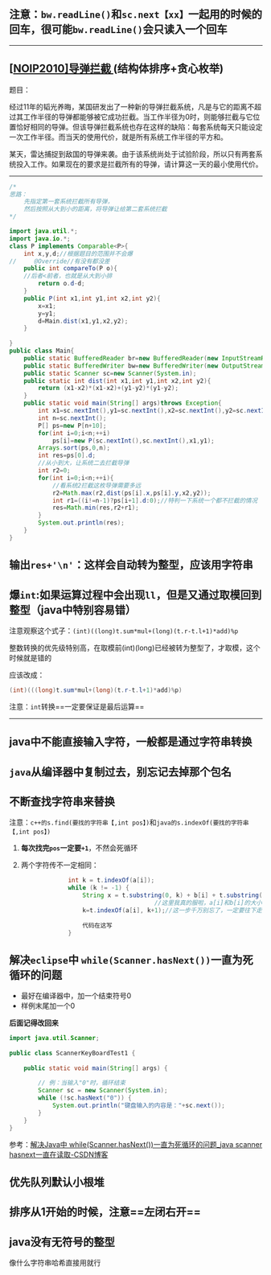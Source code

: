 ## 注意：`bw.readLine()`和`sc.next【xx】`一起用的时候的回车，很可能`bw.readLine()`会只读入一个回车

---------



## [[NOIP2010\]导弹拦截 ](https://ac.nowcoder.com/acm/problem/16601)(结构体排序+贪心枚举)

题目：

经过11年的韬光养晦，某国研发出了一种新的导弹拦截系统，凡是与它的距离不超过其工作半径的导弹都能够被它成功拦截。当工作半径为0时，则能够拦截与它位置恰好相同的导弹。但该导弹拦截系统也存在这样的缺陷：每套系统每天只能设定一次工作半径。而当天的使用代价，就是所有系统工作半径的平方和。

某天，雷达捕捉到敌国的导弹来袭。由于该系统尚处于试验阶段，所以只有两套系统投入工作。如果现在的要求是拦截所有的导弹，请计算这一天的最小使用代价。

-------

```java
/*
思路：
    先指定第一套系统拦截所有导弹，
    然后按照从大到小的距离，将导弹让给第二套系统拦截
*/

import java.util.*;
import java.io.*;
class P implements Comparable<P>{
    int x,y,d;//根据题目的范围并不会爆
//     @Override//有没有都没差
    public int compareTo(P o){
    //后者<前者，也就是从大到小排
        return o.d-d;
    }
    public P(int x1,int y1,int x2,int y2){
        x=x1;
        y=y1;
        d=Main.dist(x1,y1,x2,y2);
    }
    
}
public class Main{
    public static BufferedReader br=new BufferedReader(new InputStreamReader(System.in));
    public static BufferedWriter bw=new BufferedWriter(new OutputStreamWriter(System.out));
    public static Scanner sc=new Scanner(System.in);
    public static int dist(int x1,int y1,int x2,int y2){
        return (x1-x2)*(x1-x2)+(y1-y2)*(y1-y2);
    }
    public static void main(String[] args)throws Exception{
        int x1=sc.nextInt(),y1=sc.nextInt(),x2=sc.nextInt(),y2=sc.nextInt();
        int n=sc.nextInt();
        P[] ps=new P[n+10];
        for(int i=0;i<n;++i)
            ps[i]=new P(sc.nextInt(),sc.nextInt(),x1,y1);
        Arrays.sort(ps,0,n);
        int res=ps[0].d;
        //从小到大，让系统二去拦截导弹
        int r2=0;
        for(int i=0;i<n;++i){
            //看系统2拦截这枚导弹需要多远
            r2=Math.max(r2,dist(ps[i].x,ps[i].y,x2,y2));
            int r1=((i!=n-1)?ps[i+1].d:0);//特判一下系统一个都不拦截的情况
            res=Math.min(res,r2+r1);
        }
        System.out.println(res);   
    }
}
```

## 输出`res+'\n'`：这样会自动转为整型，应该用字符串

## 爆`int`:如果运算过程中会出现`ll`，但是又通过取模回到整型（java中特别容易错）

注意观察这个式子：`(int)((long)t.sum*mul+(long)(t.r-t.l+1)*add)%p`

整数转换的优先级特别高，在取模前(int)(long)已经被转为整型了，才取模，这个时候就是错的

应该改成：

```java
(int)(((long)t.sum*mul+(long)(t.r-t.l+1)*add)%p)
```

注意：`int`转换==一定要保证是最后运算==





----



## java中不能直接输入字符，一般都是通过字符串转换



## `java`从编译器中复制过去，别忘记去掉那个包名



##  不断查找字符串来替换

注意：`c++的s.find(要找的字符串【,int pos】)`和``java的s.indexOf(要找的字符串【,int pos】)``

1. **每次找完`pos`一定要`+1`**，不然会死循环

2. 两个字符传不一定相同：

   ```java
   				int k = t.indexOf(a[i]);
   				while (k != -1) {
   					String x = t.substring(0, k) + b[i] + t.substring(k + a[i].length());// 字串变换
   										//这里我真的服啦，a[i]和b[i]的大小不一定相同
   					k=t.indexOf(a[i], k+1);//这一步千万别忘了，一定要往下走
   					
   					代码在这写
   				}
   ```

## 解决`eclipse`中 `while(Scanner.hasNext())`一直为死循环的问题



- 最好在编译器中，加一个结束符号0
- 样例末尾加一个0

**后面记得改回来**

```java
import java.util.Scanner;
 
public class ScannerKeyBoardTest1 {
 
	public static void main(String[] args) {
 
		// 例：当输入"0"时，循环结束
		Scanner sc = new Scanner(System.in);
		while (!sc.hasNext("0")) {
			System.out.println("键盘输入的内容是："+sc.next());
		}
	}
}
```



参考：[解决Java中 while(Scanner.hasNext())一直为死循环的问题_java scanner hasnext一直在读取-CSDN博客](https://blog.csdn.net/Rex_WUST/article/details/88424076)





## 优先队列默认小根堆



## 排序从1开始的时候，注意==左闭右开==

## java没有无符号的整型

像什么字符串哈希直接用就行
